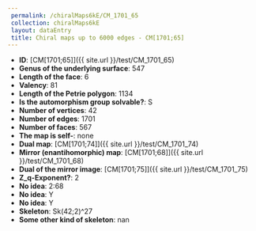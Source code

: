 ```yaml
--- 
 permalink: /chiralMaps6kE/CM_1701_65 
 collection: chiralMaps6kE
 layout: dataEntry
 title: Chiral maps up to 6000 edges - CM[1701;65]
---
```


- **ID**: [CM[1701;65]]({{ site.url }}/test/CM_1701_65)
- **Genus of the underlying surface**: 547
- **Length of the face**: 6
- **Valency**: 81
- **Length of the Petrie polygon**: 1134
- **Is the automorphism group solvable?**: S
- **Number of vertices**: 42
- **Number of edges**: 1701
- **Number of faces**: 567
- **The map is self-**: none
- **Dual map**: [CM[1701;74]]({{ site.url }}/test/CM_1701_74)
- **Mirror (enantihomorphic) map**: [CM[1701;68]]({{ site.url }}/test/CM_1701_68)
- **Dual of the mirror image**: [CM[1701;75]]({{ site.url }}/test/CM_1701_75)
- **Z_q-Exponent?**: 2
- **No idea**:  2:68
- **No idea**: Y
- **No idea**: Y
- **Skeleton**: Sk(42;2)^27
- **Some other kind of skeleton**: nan
